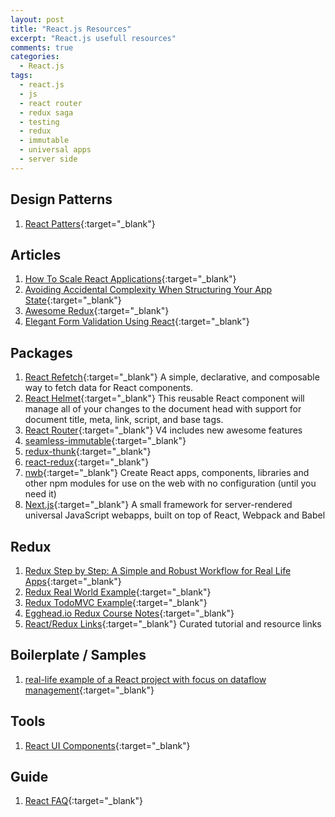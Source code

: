 ```yaml
---
layout: post
title: "React.js Resources"
excerpt: "React.js usefull resources"
comments: true
categories:
  - React.js
tags: 
  - react.js
  - js
  - react router
  - redux saga
  - testing
  - redux
  - immutable
  - universal apps
  - server side
---
```


## Design Patterns
1. [React Patters](http://reactpatterns.com/){:target="_blank"}

## Articles
1. [How To Scale React Applications](https://www.smashingmagazine.com/2016/09/how-to-scale-react-applications/){:target="_blank"}
2. [Avoiding Accidental Complexity When Structuring Your App State](https://hackernoon.com/avoiding-accidental-complexity-when-structuring-your-app-state-6e6d22ad5e2a#.hplkljsan){:target="_blank"}
3. [Awesome Redux](https://github.com/xgrommx/awesome-redux){:target="_blank"}
4. [Elegant Form Validation Using React](https://spin.atomicobject.com/2016/10/05/form-validation-react/){:target="_blank"}

## Packages
1. [React Refetch](https://github.com/heroku/react-refetch){:target="_blank"} A simple, declarative, and composable way to fetch data for React components.
2. [React Helmet](https://github.com/nfl/react-helmet){:target="_blank"} This reusable React component will manage all of your changes to the document head with support for document title, meta, link, script, and base tags.
3. [React Router](https://github.com/ReactTraining/react-router/tree/v4){:target="_blank"} V4 includes new awesome features
4. [seamless-immutable](https://github.com/rtfeldman/seamless-immutable){:target="_blank"}
5. [redux-thunk](https://www.npmjs.com/package/redux-thunk){:target="_blank"}
6. [react-redux](https://www.npmjs.com/package/react-redux){:target="_blank"}
7. [nwb](https://github.com/insin/nwb){:target="_blank"} Create React apps, components, libraries and other npm modules for use on the web with no configuration (until you need it)
8. [Next.js](https://zeit.co/blog/next){:target="_blank"} A small framework for server-rendered universal JavaScript webapps, built on top of React, Webpack and Babel

## Redux
1. [Redux Step by Step: A Simple and Robust Workflow for Real Life Apps](https://hackernoon.com/redux-step-by-step-a-simple-and-robust-workflow-for-real-life-apps-1fdf7df46092#.6dvpkfb9l){:target="_blank"}
2. [Redux Real World Example](https://github.com/reactjs/redux/tree/master/examples/real-world){:target="_blank"}
3. [Redux TodoMVC Example](https://github.com/reactjs/redux/tree/master/examples/todomvc){:target="_blank"}
4. [Egghead.io Redux Course Notes](https://github.com/tayiorbeii/egghead.io_redux_course_notes){:target="_blank"}
5. [React/Redux Links](https://github.com/markerikson/react-redux-links){:target="_blank"} Curated tutorial and resource links

## Boilerplate / Samples
1. [real-life example of a React project with focus on dataflow management](https://github.com/wix/react-dataflow-example){:target="_blank"}

## Tools
1. [React UI Components](https://github.com/facebook/react/wiki/Complementary-Tools#ui-components){:target="_blank"}

## Guide
1. [React FAQ](https://github.com/timarney/react-faq){:target="_blank"}

